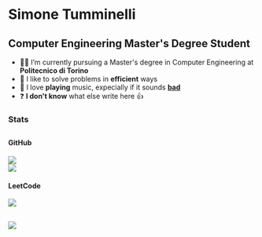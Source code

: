 # Simone Tumminelli
## Computer Engineering Master's Degree Student

- 👨‍💻 I’m currently pursuing a Master's degree in Computer Engineering at **Politecnico di Torino**
- 🌱 I like to solve problems in **efficient** ways
- 🎸 I love **playing** music, expecially if it sounds [**bad**](https://youtu.be/91WSrwReQto)
- ❓ **I don't know** what else write here 👍

### Stats
##
#### GitHub
<!-- ![](https://github-readme-stats.vercel.app/api?username=simotmm&theme=dark&hide_border=false&include_all_commits=true&count_private=true)<br/> -->
![](https://github-readme-streak-stats.herokuapp.com/?user=simotmm&theme=iceberg&hide_border=true)<br/>
![](https://github-readme-stats.vercel.app/api/top-langs/?username=simotmm&theme=dark&hide_border=false&include_all_commits=true&count_private=true&layout=compact)<br/>
#### LeetCode
![](https://leetcard.jacoblin.cool/simotmm?theme=dark&font=El%20Messiri)

##
![](https://komarev.com/ghpvc/?username=simotmm&color=brightgreen)

<!--
**simotmm/simotmm** is a ✨ _special_ ✨ repository because its `README.md` (this file) appears on your GitHub profile.

Here are some ideas to get you started:

- 🔭 I’m currently working on ...
- 🌱 I’m currently learning ...
- 👯 I’m looking to collaborate on ...
- 🤔 I’m looking for help with ...
- 💬 Ask me about ...
- 📫 How to reach me: ...
- 😄 Pronouns: ...
- ⚡ Fun fact: ...
-->
